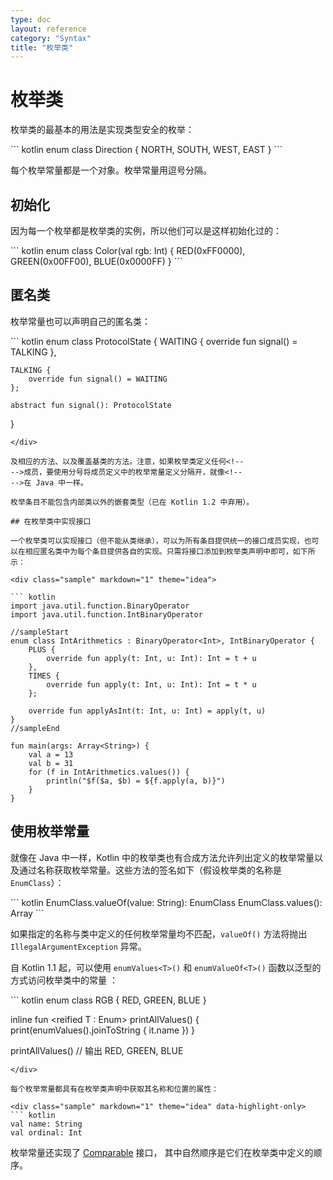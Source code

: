 ```yaml
---
type: doc
layout: reference
category: "Syntax"
title: "枚举类"
---
```


# 枚举类

枚举类的最基本的用法是实现类型安全的枚举：

<div class="sample" markdown="1" theme="idea" data-highlight-only>
``` kotlin
enum class Direction {
    NORTH, SOUTH, WEST, EAST
}
```
</div>

每个枚举常量都是一个对象。枚举常量用逗号分隔。

## 初始化

因为每一个枚举都是枚举类的实例，所以他们可以是这样初始化过的：

<div class="sample" markdown="1" theme="idea" data-highlight-only>
``` kotlin
enum class Color(val rgb: Int) {
        RED(0xFF0000),
        GREEN(0x00FF00),
        BLUE(0x0000FF)
}
```
</div>

## 匿名类

枚举常量也可以声明自己的匿名类：

<div class="sample" markdown="1" theme="idea" data-highlight-only>
``` kotlin
enum class ProtocolState {
    WAITING {
        override fun signal() = TALKING
    },

    TALKING {
        override fun signal() = WAITING
    };

    abstract fun signal(): ProtocolState
}
```
</div>

及相应的方法、以及覆盖基类的方法。注意，如果枚举类定义任何<!--
-->成员，要使用分号将成员定义中的枚举常量定义分隔开，就像<!--
-->在 Java 中一样。

枚举条目不能包含内部类以外的嵌套类型（已在 Kotlin 1.2 中弃用）。

## 在枚举类中实现接口

一个枚举类可以实现接口（但不能从类继承），可以为所有条目提供统一的接口成员实现，也可以在相应匿名类中为每个条目提供各自的实现。只需将接口添加到枚举类声明中即可，如下所示：

<div class="sample" markdown="1" theme="idea">

``` kotlin
import java.util.function.BinaryOperator
import java.util.function.IntBinaryOperator

//sampleStart
enum class IntArithmetics : BinaryOperator<Int>, IntBinaryOperator {
    PLUS {
        override fun apply(t: Int, u: Int): Int = t + u
    },
    TIMES {
        override fun apply(t: Int, u: Int): Int = t * u
    };
    
    override fun applyAsInt(t: Int, u: Int) = apply(t, u)
}
//sampleEnd

fun main(args: Array<String>) {
    val a = 13
    val b = 31
    for (f in IntArithmetics.values()) {
        println("$f($a, $b) = ${f.apply(a, b)}")
    }
}
```
</div>

## 使用枚举常量

就像在 Java 中一样，Kotlin 中的枚举类也有合成方法允许列出<!--
-->定义的枚举常量以及通过名称获取枚举常量。这些方法的<!--
-->签名如下（假设枚举类的名称是 `EnumClass`）：

<div class="sample" markdown="1" theme="idea" data-highlight-only>
``` kotlin
EnumClass.valueOf(value: String): EnumClass
EnumClass.values(): Array<EnumClass>
```
</div>

如果指定的名称与类中定义的任何枚举常量均不匹配，`valueOf()` 方法将抛出 `IllegalArgumentException` 异常。

自 Kotlin 1.1 起，可以使用 `enumValues<T>()` 和 `enumValueOf<T>()` 函数以泛型的方式访问枚举类中的常量
：

<div class="sample" markdown="1" theme="idea" data-highlight-only>
``` kotlin
enum class RGB { RED, GREEN, BLUE }

inline fun <reified T : Enum<T>> printAllValues() {
    print(enumValues<T>().joinToString { it.name })
}

printAllValues<RGB>() // 输出 RED, GREEN, BLUE
```
</div>

每个枚举常量都具有在枚举类声明中获取其名称和位置的属性：

<div class="sample" markdown="1" theme="idea" data-highlight-only>
``` kotlin
val name: String
val ordinal: Int
```
</div>

枚举常量还实现了 [Comparable](https://kotlinlang.org/api/latest/jvm/stdlib/kotlin/-comparable/index.html) 接口，
其中自然顺序是它们在枚举类中定义的顺序。
